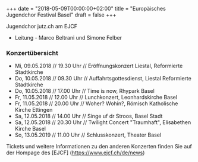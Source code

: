 ﻿+++
date = "2018-05-09T00:00:00+02:00"
title = "Europäisches Jugendchor Festival Basel"
draft = false
+++

Jugendchor jutz.ch am EJCF

* Leitung - Marco Beltrani und Simone Felber


### Konzertübersicht

* Mi, 09.05.2018 // 19.30 Uhr // Eröffnungskonzert Liestal, Reformierte Stadtkirche
* Do, 10.05.2018 // 09.30 Uhr // Auffahrtsgottesdienst, Liestal Reformierte Stadtkirche
* Do, 10.05.2018 // 17.00 Uhr // Time is now, Rhypark Basel
* Fr, 11.05.2018 // 12.00 Uhr // Lunchkonzert, Leonhardskirche Basel
* Fr, 11.05.2018 // 20.00 Uhr // Woher? Wohin?, Römisch Katholische Kirche Ettingen
* Sa, 12.05.2018 // 14.00 Uhr // Singe uf dr Stroos, Basel Stadt
* Sa, 12.05.2018 // 20.30 Uhr // Twilight Concert "Traumhaft", Elisabethen Kirche Basel
* So, 13.05.2019 // 11.00 Uhr // Schlusskonzert, Theater Basel

Tickets und weitere Informationen zu den anderen Konzerten finden Sie auf der Hompage des [EJCF] (https://www.ejcf.ch/de/news)
